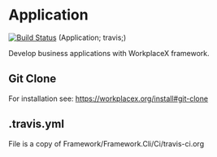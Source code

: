 # Application
[![Build Status](https://travis-ci.org/WorkplaceX/Application.svg?branch=master)](https://travis-ci.org/WorkplaceX/Application)
(Application; travis;)

Develop business applications with WorkplaceX framework.

## Git Clone
For installation see: https://workplacex.org/install#git-clone

## .travis.yml
File is a copy of Framework/Framework.Cli/Ci/travis-ci.org

